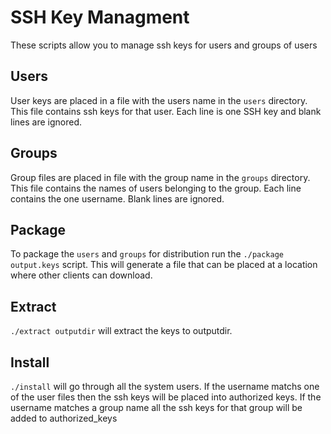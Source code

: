 SSH Key Managment
=================

These scripts allow you to manage ssh keys for users and groups of users

Users
-----
User keys are placed in a file with the users name in the `users`
directory. This file contains ssh keys for that user. Each line is one
SSH key and blank lines are ignored.

Groups
------
Group files are placed in file with the group name in the `groups`
directory. This file contains the names of users belonging to the
group. Each line contains the one username. Blank lines are ignored.

Package
-------
To package the `users` and `groups` for distribution run the `./package
output.keys` script. This will generate a file that can be placed at a
location where other clients can download.

Extract
-------
`./extract outputdir` will extract the keys to outputdir.

Install
-------
`./install` will go through all the system users. If the username matchs
one of the user files then the ssh keys will be placed into authorized
keys. If the username matches a group name all the ssh keys for that
group will be added to authorized_keys
